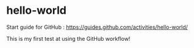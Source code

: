 # hello-world
Start guide for GitHub : https://guides.github.com/activities/hello-world/

This is my first test at using the GitHub workflow!
